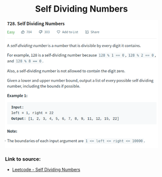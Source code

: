 <h1 align="center">Self Dividing Numbers</h1>

![alt text](https://github.com/matthew01lokiet/Algorithmic-exercises/blob/main/z_description_images/Maths/self_dividing_numbers.png?raw=true)

### Link to source: 
- <a href="https://leetcode.com/problems/self-dividing-numbers/">Leetcode - Self Dividing Numbers</a>

